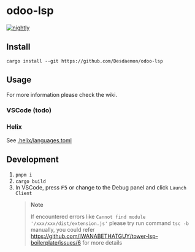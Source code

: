 # odoo-lsp

[![nightly](https://github.com/Desdaemon/odoo-lsp/actions/workflows/rust.yml/badge.svg)](https://github.com/Desdaemon/odoo-lsp/actions/workflows/rust.yml)

## Install

```shell
cargo install --git https://github.com/Desdaemon/odoo-lsp
```

## Usage

For more information please check the wiki.

### VSCode (todo)
### Helix

See [.helix/languages.toml](./examples/.helix/languages.toml)

## Development

1. `pnpm i`
2. `cargo build`
3. In VSCode, press <kbd>F5</kbd> or change to the Debug panel and click `Launch Client`
   > **Note**
   >
   > If encountered errors like `Cannot find module '/xxx/xxx/dist/extension.js'`
   > please try run command `tsc -b` manually, you could refer https://github.com/IWANABETHATGUY/tower-lsp-boilerplate/issues/6 for more details
